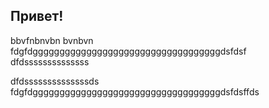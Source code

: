 ## Привет!
bbvfnbnvbn
bvnbvn
fdgfdgggggggggggggggggggggggggggggggggggdsfdsf
dfdssssssssssssss


dfdssssssssssssssds
fdgfdgggggggggggggggggggggggggggggggggggdsfdsffds